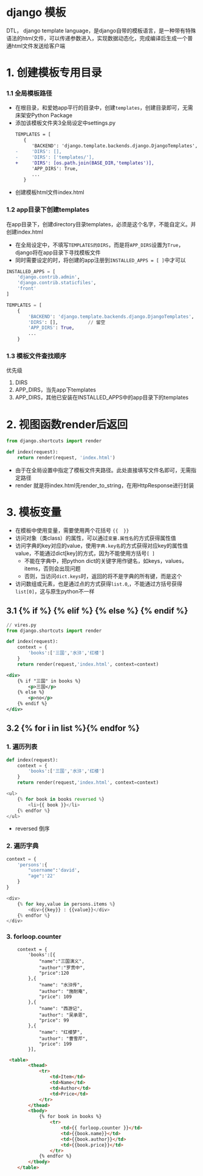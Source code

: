 
# django 模板

DTL， django template language，是django自带的模板语言，是一种带有特殊语法的html文件，可以传递参数进入，实现数据动态化，完成编译后生成一个普通html文件发送给客户端


# 1. 创建模板专用目录
### 1.1 全局模板路径
- 在根目录，和爱她app平行的目录中，创建`templates`，创建目录即可，无需床架安Python Package
- 添加该模板文件夹3全局设定中settings.py
  ```diff
  TEMPLATES = [
     {
        'BACKEND': 'django.template.backends.django.DjangoTemplates',
  -     'DIRS': [],
  -     'DIRS': ['templates/'],
  +     'DIRS': [os.path.join(BASE_DIR,'templates')],
        'APP_DIRS': True,
        ...
     }
  ```
- 创建模板html文件index.html
### 1.2 app目录下创建templates
在app目录下，创建directory目录templates，必须是这个名字，不能自定义。并创建index.html

- 在全局设定中，不填写`TEMPLATES的DIRS`，而是将`APP_DIRS`设置为`True`，django将在app目录下寻找模板文件
- 同时需要设定的时，将创建的app注册到`INSTALLED_APPS = [ ]`中才可以

```python
INSTALLED_APPS = [
    'django.contrib.admin',
    'django.contrib.staticfiles',
    'front'
]

TEMPLATES = [
    {
        'BACKEND': 'django.template.backends.django.DjangoTemplates',
        'DIRS': [],           // 留空
        'APP_DIRS': True,
        ...
    }
```
### 1.3 模板文件查找顺序
优先级
1. DIRS
2. APP_DIRS，当先app下templates
3. APP_DIRS，其他已安装在INSTALLED_APPS中的app目录下的templates



# 2. 视图函数render后返回
```python
from django.shortcuts import render

def index(request):
    return render(request, 'index.html')
```
- 由于在全局设置中指定了模板文件夹路径。此处直接填写文件名即可，无需指定路径
- render 就是将index.html先render_to_string，在用HttpResponse进行封装


# 3. 模板变量
- 在模板中使用变量，需要使用两个花括号 `{{  }}`
- 访问对象（类class）的属性，可以通过`变量.属性名`的方式获得属性值
- 访问字典的key对应的value，使用`字典.key名`的方式获得对应key的属性值value，不能通过dict[key]的方式，因为不能使用方括号`[ ]`
  - 不能在字典中，把python dict的关键字用作键名，如keys，values，items，否则会出现问题
  - 否则，当访问`dict.keys`时，返回的将不是字典的所有键，而是这个
- 访问数组或元素，也是通过点的方式获得`list.0`,，不能通过方括号获得`list[0]`，这与原生python不一样

## 3.1 {% if %} {% elif %} {% else %} {% endif %}

```python
// vires.py
from django.shortcuts import render

def index(request):
    context = {
        'books':['三国','水浒','红楼']
    }
    return render(request,'index.html', context=context)
```
```xml
<div>
    {% if "三国" in books %}
        <p>三国</p>
    {% else %}
        <p>no</p>
    {% endif %}
</div>
```

## 3.2 {% for i in list %}{% endfor %}
### 1. 遍历列表
```python
def index(request):
    context = {
        'books':['三国','水浒','红楼']
    }
    return render(request,'index.html', context=context)
```
```python
<ul>
    {% for book in books reversed %}
        <li>{{ book }}</li>
    {% endfor %}
</ul>
```
- reversed 倒序

### 2. 遍历字典
```python
context = {
    'persons':{
        "username":'david',
        "age":'22'
    }
}
```
```python
<div>
    {% for key,value in persons.items %}
        <div>{{key}} : {{value}}</div>
    {% endfor %}
</div>
```
### 3. forloop.counter

```
    context = {
        'books':[{
            "name":"三国演义",
            "author":"罗贯中",
            "price":120
        },{
            "name": "水浒传",
            "author": "施耐庵",
            "price": 109
        },{
            "name": "西游记",
            "author": "吴承恩",
            "price": 99
        },{
            "name": "红楼梦",
            "author": "曹雪芹",
            "price": 199
        }],
```
```html
 <table>
        <thead>
            <tr>
                <td>Item</td>
                <td>Name</td>
                <td>Author</td>
                <td>Price</td>
            </tr>
        </thead>
        <tbody>
            {% for book in books %}
                <tr>
                    <td>{{ forloop.counter }}</td>
                    <td>{{book.name}}</td>
                    <td>{{book.author}}</td>
                    <td>{{book.price}}</td>
                </tr>
            {% endfor %}
        </tbody>
    </table>
```













